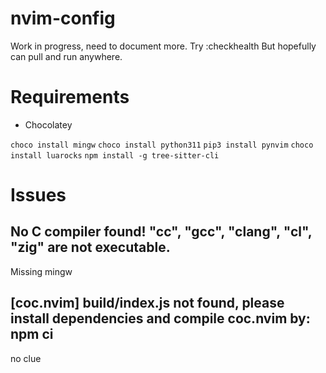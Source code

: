 # nvim-config

Work in progress, need to document more.
Try :checkhealth
But hopefully can pull and run anywhere.

# Requirements
- Chocolatey

```choco install mingw```
```choco install python311```
```pip3 install pynvim```
```choco install luarocks```
```npm install -g tree-sitter-cli```

# Issues
## No C compiler found! "cc", "gcc", "clang", "cl", "zig" are not executable.
Missing mingw


## [coc.nvim] build/index.js not found, please install dependencies and compile coc.nvim by: npm ci
no clue

